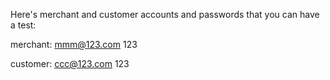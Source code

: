 Here's merchant and customer accounts and passwords that you can have a test:

merchant:
mmm@123.com
123

customer:
ccc@123.com
123
